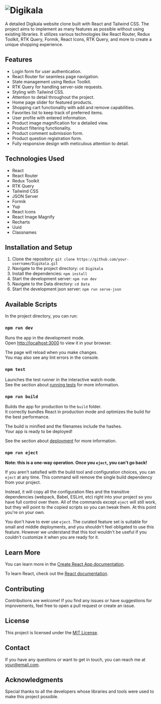 # ![Digikala](https://www.digikala.com/statics/img/svg/logo.svg)

A detailed Digikala website clone built with React and Tailwind CSS. The project aims to implement as many features as possible without using existing libraries. It utilizes various technologies like React Router, Redux Toolkit, RTK Query, Formik, React Icons, RTK Query, and more to create a unique shopping experience.

## Features

- Login form for user authentication.
- React Router for seamless page navigation.
- State management using Redux Toolkit.
- RTK Query for handling server-side requests.
- Styling with Tailwind CSS.
- Attention to detail throughout the project.
- Home page slider for featured products.
- Shopping cart functionality with add and remove capabilities.
- Favorites list to keep track of preferred items.
- User profile with entered information.
- Product image magnification for a detailed view.
- Product filtering functionality.
- Product comment submission form.
- Product question registration form.
- Fully responsive design with meticulous attention to detail.

## Technologies Used

- React
- React Router
- Redux Toolkit
- RTK Query
- Tailwind CSS
- JSON Server
- Formik
- Yup
- React Icons
- React Image Magnify
- Recharts
- Uuid
- Classnames

## Installation and Setup

1. Clone the repository: `git clone https://github.com/your-username/Digikala.git`
2. Navigate to the project directory: `cd Digikala`
3. Install the dependencies: `npm install`
4. Start the development server: `npm run dev`
5. Navigate to the Data directory: `cd Data`
6. Start the development json server: `npm run serve-json`

## Available Scripts

In the project directory, you can run:

### `npm run dev`

Runs the app in the development mode.\
Open [http://localhost:3000](http://localhost:3000) to view it in your browser.

The page will reload when you make changes.\
You may also see any lint errors in the console.

### `npm test`

Launches the test runner in the interactive watch mode.\
See the section about [running tests](https://facebook.github.io/create-react-app/docs/running-tests) for more information.

### `npm run build`

Builds the app for production to the `build` folder.\
It correctly bundles React in production mode and optimizes the build for the best performance.

The build is minified and the filenames include the hashes.\
Your app is ready to be deployed!

See the section about [deployment](https://facebook.github.io/create-react-app/docs/deployment) for more information.

### `npm run eject`

**Note: this is a one-way operation. Once you `eject`, you can't go back!**

If you aren't satisfied with the build tool and configuration choices, you can `eject` at any time. This command will remove the single build dependency from your project.

Instead, it will copy all the configuration files and the transitive dependencies (webpack, Babel, ESLint, etc) right into your project so you have full control over them. All of the commands except `eject` will still work, but they will point to the copied scripts so you can tweak them. At this point you're on your own.

You don't have to ever use `eject`. The curated feature set is suitable for small and middle deployments, and you shouldn't feel obligated to use this feature. However we understand that this tool wouldn't be useful if you couldn't customize it when you are ready for it.

## Learn More

You can learn more in the [Create React App documentation](https://create-react-app.dev/docs/getting-started/).

To learn React, check out the [React documentation](https://react.dev/).

## Contributing

Contributions are welcome! If you find any issues or have suggestions for improvements, feel free to open a pull request or create an issue.

## License

This project is licensed under the [MIT License](LICENSE).

## Contact

If you have any questions or want to get in touch, you can reach me at your@email.com.

## Acknowledgments

Special thanks to all the developers whose libraries and tools were used to make this project possible.
